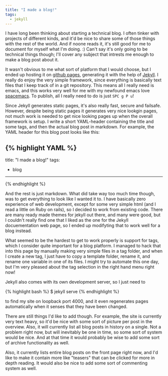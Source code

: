 ```yaml
---
title: "I made a blog!"
tags:
  - jekyll
---
```


I have long been thinking about starting a technical blog. I often tinker with
projects of different kinds, and it'd be nice to share some of those things
with the rest of the world. And if noone reads it, it's still good for me to
document for myself what I'm doing. :) Can't say it's only going to be technical
things though; I'll cover any subject that intrests me enough to make a blog
post about it.

It wasn't obvious to me what sort of platform that I would choose, but I ended
up hosting it on [github pages](https://pages.github.com/), generating it with
the help of [Jekyll](http://jekyllrb.com/). I really do enjoy the very simple
framework, since everything is basically text files that I keep track of in a
git repository. This means all I really need is emacs, and this works very well
for me with my newfound emacs love [spacemacs](http://spacemacs.org/). To publish,
all I really need to do is just `SPC g P u`!

<!--more-->

Since Jekyll generates static pages, it's also really fast, secure and failsafe.
However, despite being static pages it generates very nice lookgin pages, not
much work is needed to get nice looking pages up when the overall framework is
setup. I write a short YAML-header containing the title and some tags, and then
the actual blog post in markdown. For example, the YAML header for this blog
post looks like this:

{% highlight YAML %}
---
title: "I made a blog!"
tags:
  - blog
---
{% endhighlight %}

And the rest is just markdown. What did take way too much time though, was to
get everything to look like I wanted it to. I have basically zero experience of
web development, except for some very simple html (and I read a little on Ruby on
rails), so I decided to work from existing code. There are many ready made
themes for jekyll out there, and many were good, but I couldn't really find one
that I liked as the one for the Jekyll docuementation web page, so I ended up
modifyting that to work well for a blog instead.

What seemed to be the hardest to get to work properly is support for tags,
which I consider quite important for a blog platform. I managed to hack that
into this page by manually making very simple files in a tag folder, and when
I create a new tag, I just have to copy a template folder, rename it, and rename
one variable in one of its files. I might try to automate this one day, but I'm
very pleased about the tag selection in the right hand menu right now!

Jekyll also comes with its own development server, so I just need to

{% highlight bash %}
$ jekyll serve
{% endhighlight %}

to find my site on loopback port 4000, and it even regenerates pages
automatically when it senses that they have been changed.

There are still things I'd like to add though. For example, the site is currently
very text heavy, so it'd be nice with some sort of picture per post in the
overview. Also, it will currently list all blog posts in history on a single.
Not a problem right now, but will inevitably be one in time, so some sort of
system would be nice. And at that time it would probably be wise to add some
sort of archive functionality as well.

Also, it currently lists entire blog posts on the front page right now, and I'd
like to make it contain more like "teasers" that can be clicked for more in
depth reading. It would also be nice to add some sort of commenting system as
well.
